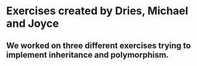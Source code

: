 # Exercises created by Dries, Michael and Joyce
## We worked on three different exercises trying to implement inheritance and polymorphism.
